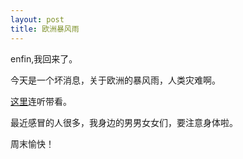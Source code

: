 ```yaml
---
layout: post
title: 欧洲暴风雨
---
```


enfin,我回来了。

今天是一个坏消息，关于欧洲的暴风雨，人类灾难啊。

[这里](http://www.francaisblog.com.cn/node/493)连听带看。

最近感冒的人很多，我身边的男男女女们，要注意身体啦。

周末愉快！
